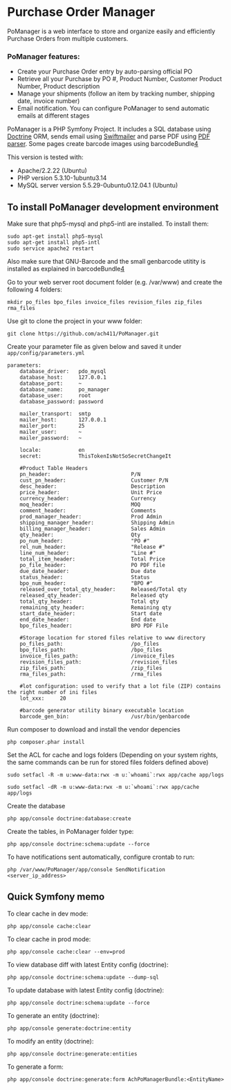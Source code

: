 Purchase Order Manager
========================

PoManager is a web interface to store and organize easily and efficiently Purchase Orders
from multiple customers.

### PoManager features:
- Create your Purchase Order entry by auto-parsing official PO
- Retrieve all your Purchase by PO #, Product Number, Customer Product Number, Product description
- Manage your shipments (follow an item by tracking number, shipping date, invoice number)
- Email notification. You can configure PoManager to send automatic emails at different stages

PoManager is a PHP Symfony Project.
It includes a SQL database using [Doctrine][1] ORM, sends email using [Swiftmailer][2] and parse PDF using [PDF parser][3]. Some pages create barcode images using barcodeBundle[4]

This version is tested with:
- Apache/2.2.22 (Ubuntu)
- PHP version 5.3.10-1ubuntu3.14
- MySQL server version 5.5.29-0ubuntu0.12.04.1 (Ubuntu)


To install PoManager development environment
--------------------------------

Make sure that php5-mysql and php5-intl are installed.
To install them:

    sudo apt-get install php5-mysql
    sudo apt-get install php5-intl
    sudo service apache2 restart

Also make sure that GNU-Barcode and the small genbarcode utitity is installed as explained in barcodeBundle[4]

Go to your web server root document folder (e.g. /var/www) and create the following 4 folders:

    mkdir po_files bpo_files invoice_files revision_files zip_files rma_files

Use git to clone the project in your www folder:

    git clone https://github.com/ach411/PoManager.git

Create your parameter file as given below and saved it under `app/config/parameters.yml`

    parameters:
        database_driver:   pdo_mysql
        database_host:     127.0.0.1
        database_port:     ~
        database_name:     po_manager
        database_user:     root
        database_password: password
    
        mailer_transport:  smtp
        mailer_host:       127.0.0.1
        mailer_port:       25
        mailer_user:       ~
        mailer_password:   ~
    
        locale:            en
        secret:            ThisTokenIsNotSoSecretChangeIt
    
        #Product Table Headers
        pn_header:                          P/N
        cust_pn_header:                     Customer P/N
        desc_header:                        Description
        price_header:                       Unit Price
        currency_header:                    Currency
        moq_header:                         MOQ
        comment_header:                     Comments
        prod_manager_header:                Prod Admin
        shipping_manager_header:            Shipping Admin
        billing_manager_header:             Sales Admin
        qty_header:                         Qty
        po_num_header:                      "PO #"
        rel_num_header:                     "Release #"
        line_num_header:                    "Line #"
        total_item_header:                  Total Price
        po_file_header:                     PO PDF file
        due_date_header:                    Due date
        status_header:                      Status
        bpo_num_header:                     "BPO #"
        released_over_total_qty_header:     Released/Total qty
        released_qty_header:                Released qty
        total_qty_header:                   Total qty
        remaining_qty_header:               Remaining qty
        start_date_header:                  Start date
        end_date_header:                    End date
        bpo_files_header:                   BPO PDF File
    
        #Storage location for stored files relative to www directory
        po_files_path:                      /po_files
        bpo_files_path:                     /bpo_files
        invoice_files_path:                 /invoice_files
        revision_files_path:                /revision_files
        zip_files_path:                     /zip_files
        rma_files_path:                     /rma_files

        #lot configuration: used to verify that a lot file (ZIP) contains the right number of ini files
        lot_xxx:     20
        
        #barcode generator utility binary executable location
        barcode_gen_bin:                    /usr/bin/genbarcode
        

Run composer to download and install the vendor depencies

    php composer.phar install

Set the ACL for cache and logs folders
(Depending on your system rights, the same commands can be run for stored files folders defined above)

    sudo setfacl -R -m u:www-data:rwx -m u:`whoami`:rwx app/cache app/logs

    sudo setfacl -dR -m u:www-data:rwx -m u:`whoami`:rwx app/cache app/logs


Create the database

    php app/console doctrine:database:create

Create the tables, in PoManager folder type:

    php app/console doctrine:schema:update --force

To have notifications sent automatically, configure crontab to run:

    php /var/www/PoManager/app/console SendNotification <server_ip_address>

Quick Symfony memo
--------------------------------

To clear cache in dev mode:

    php app/console cache:clear

To clear cache in prod mode:

    php app/console cache:clear --env=prod

To view database diff with latest Entity config (doctrine):

    php app/console doctrine:schema:update --dump-sql

To update database with latest Entity config (doctrine):

    php app/console doctrine:schema:update --force

To generate an entity (doctrine):

    php app/console generate:doctrine:entity

To modify an entity (doctrine):

    php app/console doctrine:generate:entities

To generate a form:

    php app/console doctrine:generate:form AchPoManagerBundle:<EntityName>

[1]:  http://www.doctrine-project.org/
[2]:  http://swiftmailer.org/
[3]:  http://www.pdfparser.org/
[4]:  https://github.com/hackzilla/BarcodeBundle